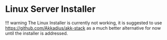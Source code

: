 # Linux Server Installer

!!! warning
     The Linux Installer is currently not working, it is suggested to use https://github.com/Akkadius/akk-stack as a much better alternative for now until the installer is addressed.

